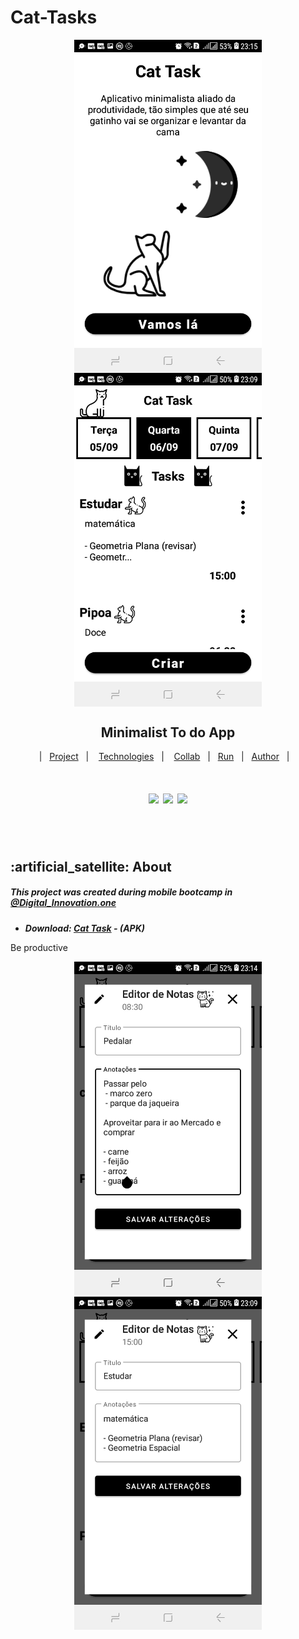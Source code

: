 # Cat-Tasks

<p align="center">
  <img width="300px"  align='center' src='https://github.com/Samuel-Ricardo/Cat-Tasks/blob/master/readme_files/initial_screen.jpeg'>
  <img width="300px"  align='center' src='https://github.com/Samuel-Ricardo/Cat-Tasks/blob/master/readme_files/home_screen_01.jpeg'>
</p>

<h2 align='center'>
  <b>Minimalist To do App</b>
</h2>

<p align='center'>
  |&nbsp;&nbsp;
  <a href="#project">Project</a>&nbsp;&nbsp;&nbsp;|&nbsp;&nbsp;&nbsp;
  <a href="#techs">Technologies</a>&nbsp;&nbsp;&nbsp;|&nbsp;&nbsp;&nbsp;
  <a href="#collab">Collab</a>&nbsp;&nbsp;&nbsp;|&nbsp;&nbsp;
  <a href="#run-project">Run</a>&nbsp;&nbsp;&nbsp;|&nbsp;&nbsp;
  <a href="#author">Author</a>&nbsp;&nbsp;&nbsp;|&nbsp;&nbsp;&nbsp;
</p>


<h1 align='center'>
  <a herf='https://github.com/Samuel-Ricardo'>
    <img src='https://img.shields.io/static/v1?label=&message=Samuel%20Ricardo&color=black&style=for-the-badge&logo=GITHUB'> 
  </a>
  
  <a herf='https://www.instagram.com/samuel_ricardo.ex/'>
    <img src='https://img.shields.io/static/v1?label=&message=Samuel.ex&color=black&style=for-the-badge&logo=instagram'> 
  </a>
  
   <a herf='https://www.linkedin.com/in/samuel-ricardo-cabral/'>
    <img src='https://img.shields.io/static/v1?label=&message=Samuel%20Ricardo&color=black&style=for-the-badge&logo=LinkedIn'> 
  </a>
</h1>

<br>
<br>

<p id='project'> 

<h2> :artificial_satellite: About </h2>

 <h5> This project was created during mobile bootcamp in <a href='https://www.instagram.com/misaellimajr/'>@Digital_Innovation.one<a> </h5>
  
  - __*Download: [Cat Task](https://github.com/Samuel-Ricardo/Cat-Tasks/blob/master/apk/app-debug.apk) - (APK)*__
  
  <p> Be productive </p>

  
  > 
  <p align = 'center'>
    <img width='300px' src='https://github.com/Samuel-Ricardo/Cat-Tasks/blob/master/readme_files/notes_editor_03.jpeg'>
    <img width='300px' src='https://github.com/Samuel-Ricardo/Cat-Tasks/blob/master/readme_files/notes_editor.jpeg'>
  </p>

  
  <br>
